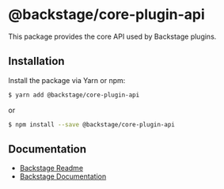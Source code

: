 # @backstage/core-plugin-api

This package provides the core API used by Backstage plugins.

## Installation

Install the package via Yarn or npm:

```sh
$ yarn add @backstage/core-plugin-api
```

or

```sh
$ npm install --save @backstage/core-plugin-api
```

## Documentation

- [Backstage Readme](https://github.com/backstage/backstage/blob/master/README.md)
- [Backstage Documentation](https://backstage.io/docs)
